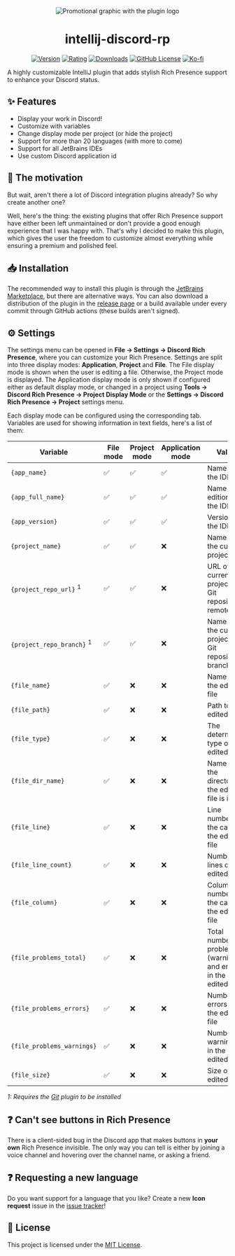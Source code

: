 <div align="center">

<picture>
  <source media="(prefers-color-scheme: dark)" srcset="https://raw.githubusercontent.com/pandier/intellij-discord-rp/main/showcase/promotional_graphic_dark.png">
  <source media="(prefers-color-scheme: light)" srcset="https://raw.githubusercontent.com/pandier/intellij-discord-rp/main/showcase/promotional_graphic_light.png">
  <img alt="Promotional graphic with the plugin logo" src="https://raw.githubusercontent.com/pandier/intellij-discord-rp/main/showcase/promotional_graphic_light.png">
</picture>

# intellij-discord-rp

[![Version](https://img.shields.io/jetbrains/plugin/v/24027?style=flat-square)](https://plugins.jetbrains.com/plugin/24027-discord-rich-presence)
[![Rating](https://img.shields.io/jetbrains/plugin/r/rating/24027?style=flat-square)](https://plugins.jetbrains.com/plugin/24027-discord-rich-presence/reviews)
[![Downloads](https://img.shields.io/jetbrains/plugin/d/24027?style=flat-square)](https://plugins.jetbrains.com/plugin/24027-discord-rich-presence)
[![GitHub License](https://img.shields.io/github/license/pandier/intellij-discord-rp?style=flat-square)](https://github.com/re-ovo/discord-ij/blob/master/LICENSE)
[![Ko-fi](https://img.shields.io/badge/Ko--fi-%23d9534f?style=flat-square&logo=ko-fi&logoColor=white)](https://ko-fi.com/pandier)

</div>

A highly customizable IntelliJ plugin that adds stylish Rich Presence support to enhance your Discord status.

## ✨ Features

- Display your work in Discord!
- Customize with variables
- Change display mode per project (or hide the project)
- Support for more than 20 languages (with more to come)
- Support for all JetBrains IDEs
- Use custom Discord application id

## 💭 The motivation

But wait, aren't there a lot of Discord integration plugins already? So why create another one?

Well, here's the thing: the existing plugins that offer Rich Presence support have either been left unmaintained
or don't provide a good enough experience that I was happy with. That's why I decided to make this plugin,
which gives the user the freedom to customize almost everything while ensuring a premium and polished feel.

## 📥 Installation

The recommended way to install this plugin is through the [JetBrains Marketplace](https://plugins.jetbrains.com/plugin/24027-discord-rich-presence),
but there are alternative ways. You can also download a distribution of the plugin in the
[release page](https://github.com/pandier/intellij-discord-rp/releases) or a build
available under every commit through GitHub actions (these builds aren't signed).

## ⚙️ Settings

The settings menu can be opened in **File -> Settings -> Discord Rich Presence**, where you can customize your Rich Presence.
Settings are split into three display modes: **Application**, **Project** and **File**. The File display mode is shown
when the user is editing a file. Otherwise, the Project mode is displayed. The Application display mode is only shown
if configured either as default display mode, or changed in a project using **Tools -> Discord Rich Presence -> Project Display Mode**
or the **Settings -> Discord Rich Presence -> Project** settings menu.

Each display mode can be configured using the corresponding tab. Variables are used for showing information in text fields, here's a list of them:

| Variable                             | File mode | Project mode | Application mode | Value                                                             |
|--------------------------------------|-----------|--------------|------------------|-------------------------------------------------------------------|
| `{app_name}`                         | ✅         | ✅            | ✅                | Name of the IDE                                                   |
| `{app_full_name}`                    | ✅         | ✅            | ✅                | Name and edition of the IDE                                       |
| `{app_version}`                      | ✅         | ✅            | ✅                | Version of the IDE                                                |
| `{project_name}`                     | ✅         | ✅            | ❌                | Name of the current project                                       |
| `{project_repo_url}` <sup>1</sup>    | ✅         | ✅            | ❌                | URL of the current project's Git repository remote                |
| `{project_repo_branch}` <sup>1</sup> | ✅         | ✅            | ❌                | Name of the current project's Git repository branch               |
| `{file_name}`                        | ✅         | ❌            | ❌                | Name of the edited file                                           |
| `{file_path}`                        | ✅         | ❌            | ❌                | Path to the edited file                                           |
| `{file_type}`                        | ✅         | ❌            | ❌                | The determined type of the edited file                            |
| `{file_dir_name}`                    | ✅         | ❌            | ❌                | Name of the directory the edited file is in                       |
| `{file_line}`                        | ✅         | ❌            | ❌                | Line number of the caret in the edited file                       |
| `{file_line_count}`                  | ✅         | ❌            | ❌                | Number of lines of the edited file                                |
| `{file_column}`                      | ✅         | ❌            | ❌                | Column number of the caret in the edited file                     |
| `{file_problems_total}`              | ✅         | ❌            | ❌                | Total number of problems (warnings and errors) in the edited file |
| `{file_problems_errors}`             | ✅         | ❌            | ❌                | Number of errors in the edited file                               |
| `{file_problems_warnings}`           | ✅         | ❌            | ❌                | Number of warnings in the edited file                             |
| `{file_size}`                        | ✅         | ❌            | ❌                | Size of the edited file                                           |

*1: Requires the [Git](https://plugins.jetbrains.com/plugin/13173-git) plugin to be installed*

## ❓ Can't see buttons in Rich Presence

There is a client-sided bug in the Discord app that makes buttons in **your own** Rich Presence invisible.
The only way you can tell is either by joining a voice channel and hovering over the channel name, or asking a friend.

## ❓ Requesting a new language

Do you want support for a language that you like?
Create a new **Icon request** issue in the [issue tracker](https://github.com/pandier/intellij-discord-rp/issues/new/choose)!

## 📜 License

This project is licensed under the [MIT License](https://github.com/pandier/intellij-discord-rp/blob/main/LICENSE).
